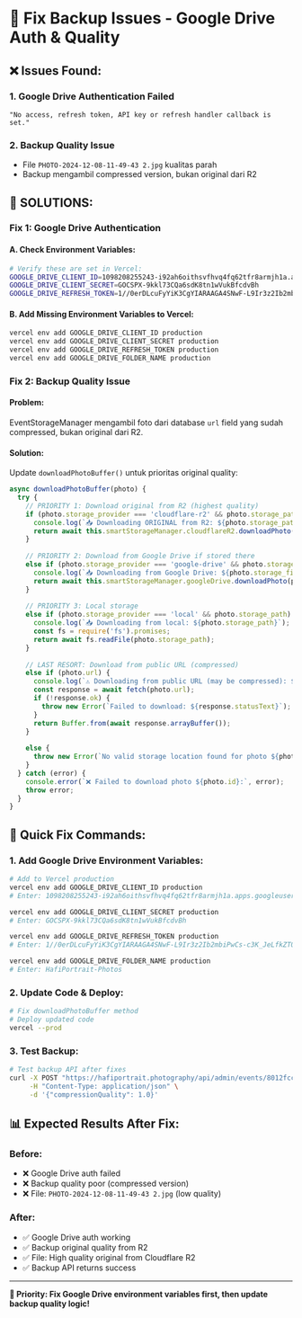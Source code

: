 # 🚨 Fix Backup Issues - Google Drive Auth & Quality

## ❌ **Issues Found:**

### **1. Google Drive Authentication Failed**
```
"No access, refresh token, API key or refresh handler callback is set."
```

### **2. Backup Quality Issue**
- File `PHOTO-2024-12-08-11-49-43 2.jpg` kualitas parah
- Backup mengambil compressed version, bukan original dari R2

## 🔧 **SOLUTIONS:**

### **Fix 1: Google Drive Authentication**

#### **A. Check Environment Variables:**
```bash
# Verify these are set in Vercel:
GOOGLE_DRIVE_CLIENT_ID=1098208255243-i92ah6oithsvfhvq4fq62tfr8armjh1a.apps.googleusercontent.com
GOOGLE_DRIVE_CLIENT_SECRET=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
GOOGLE_DRIVE_REFRESH_TOKEN=1//0erDLcuFyYiK3CgYIARAAGA4SNwF-L9Ir3z2Ib2mbiPwCs-c3K_JeLfkZT0Zwxs-AMCJqyLsWs6nM8gk6Y4KLvrofLQHF9Qwcifg
```

#### **B. Add Missing Environment Variables to Vercel:**
```bash
vercel env add GOOGLE_DRIVE_CLIENT_ID production
vercel env add GOOGLE_DRIVE_CLIENT_SECRET production  
vercel env add GOOGLE_DRIVE_REFRESH_TOKEN production
vercel env add GOOGLE_DRIVE_FOLDER_NAME production
```

### **Fix 2: Backup Quality Issue**

#### **Problem:** 
EventStorageManager mengambil foto dari database `url` field yang sudah compressed, bukan original dari R2.

#### **Solution:**
Update `downloadPhotoBuffer()` untuk prioritas original quality:

```javascript
async downloadPhotoBuffer(photo) {
  try {
    // PRIORITY 1: Download original from R2 (highest quality)
    if (photo.storage_provider === 'cloudflare-r2' && photo.storage_path) {
      console.log(`📥 Downloading ORIGINAL from R2: ${photo.storage_path}`);
      return await this.smartStorageManager.cloudflareR2.downloadPhoto(photo.storage_path);
    }
    
    // PRIORITY 2: Download from Google Drive if stored there
    else if (photo.storage_provider === 'google-drive' && photo.storage_file_id) {
      console.log(`📥 Downloading from Google Drive: ${photo.storage_file_id}`);
      return await this.smartStorageManager.googleDrive.downloadPhoto(photo.storage_file_id);
    }
    
    // PRIORITY 3: Local storage
    else if (photo.storage_provider === 'local' && photo.storage_path) {
      console.log(`📥 Downloading from local: ${photo.storage_path}`);
      const fs = require('fs').promises;
      return await fs.readFile(photo.storage_path);
    }
    
    // LAST RESORT: Download from public URL (compressed)
    else if (photo.url) {
      console.log(`⚠️ Downloading from public URL (may be compressed): ${photo.url}`);
      const response = await fetch(photo.url);
      if (!response.ok) {
        throw new Error(`Failed to download: ${response.statusText}`);
      }
      return Buffer.from(await response.arrayBuffer());
    }
    
    else {
      throw new Error(`No valid storage location found for photo ${photo.id}`);
    }
  } catch (error) {
    console.error(`❌ Failed to download photo ${photo.id}:`, error);
    throw error;
  }
}
```

## 🚀 **Quick Fix Commands:**

### **1. Add Google Drive Environment Variables:**
```bash
# Add to Vercel production
vercel env add GOOGLE_DRIVE_CLIENT_ID production
# Enter: 1098208255243-i92ah6oithsvfhvq4fq62tfr8armjh1a.apps.googleusercontent.com

vercel env add GOOGLE_DRIVE_CLIENT_SECRET production
# Enter: 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

vercel env add GOOGLE_DRIVE_REFRESH_TOKEN production
# Enter: 1//0erDLcuFyYiK3CgYIARAAGA4SNwF-L9Ir3z2Ib2mbiPwCs-c3K_JeLfkZT0Zwxs-AMCJqyLsWs6nM8gk6Y4KLvrofLQHF9Qwcifg

vercel env add GOOGLE_DRIVE_FOLDER_NAME production
# Enter: HafiPortrait-Photos
```

### **2. Update Code & Deploy:**
```bash
# Fix downloadPhotoBuffer method
# Deploy updated code
vercel --prod
```

### **3. Test Backup:**
```bash
# Test backup API after fixes
curl -X POST "https://hafiportrait.photography/api/admin/events/8012fcc9-9e5c-4448-bd70-3e7f1add8692/backup" \
     -H "Content-Type: application/json" \
     -d '{"compressionQuality": 1.0}'
```

## 📊 **Expected Results After Fix:**

### **Before:**
- ❌ Google Drive auth failed
- ❌ Backup quality poor (compressed version)
- ❌ File: `PHOTO-2024-12-08-11-49-43 2.jpg` (low quality)

### **After:**
- ✅ Google Drive auth working
- ✅ Backup original quality from R2
- ✅ File: High quality original from Cloudflare R2
- ✅ Backup API returns success

---

**🎯 Priority: Fix Google Drive environment variables first, then update backup quality logic!**